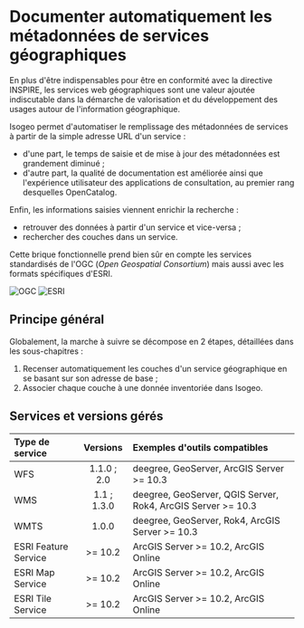 # Documenter automatiquement les métadonnées de services géographiques

En plus d'être indispensables pour être en conformité avec la directive INSPIRE, les services web géographiques sont une valeur ajoutée indiscutable dans la démarche de valorisation et du développement des usages autour de l'information géographique.

Isogeo permet d'automatiser le remplissage des métadonnées de services à partir de la simple adresse URL d'un service :
* d'une part, le temps de saisie et de mise à jour des métadonnées est grandement diminué ;
* d'autre part, la qualité de documentation est améliorée ainsi que l'expérience utilisateur des applications de consultation, au premier rang desquelles OpenCatalog.

Enfin, les informations saisies viennent enrichir la recherche :
* retrouver des données à partir d'un service et vice-versa ;
* rechercher des couches dans un service.

Cette brique fonctionnelle prend bien sûr en compte les services standardisés de l'OGC (*Open Geospatial Consortium*) mais aussi avec les formats spécifiques d'ESRI.

![OGC](/images/logos/ogc.png "Open Geospatial Consortium") ![ESRI](/images/logos/esri.jpg "Environmental Systems Research Institute")

## Principe général

Globalement, la marche à suivre se décompose en 2 étapes, détaillées dans les sous-chapitres :
1. Recenser automatiquement les couches d'un service géographique en se basant sur son adresse de base ;
2. Associer chaque couche à une donnée inventoriée dans Isogeo.

## Services et versions gérés

| Type de service      | Versions    | Exemples d'outils compatibles |
| :------------------- | :---------: | :-- |
| WFS                  | 1.1.0 ; 2.0 | deegree, GeoServer, ArcGIS Server >= 10.3 |
| WMS                  | 1.1 ; 1.3.0 | deegree, GeoServer, QGIS Server, Rok4, ArcGIS Server >= 10.3 |
| WMTS                 | 1.0.0       | deegree, GeoServer, Rok4, ArcGIS Server >= 10.3     |
| ESRI Feature Service | >= 10.2     | ArcGIS Server >= 10.2, ArcGIS Online |
| ESRI Map Service     | >= 10.2     | ArcGIS Server >= 10.2, ArcGIS Online |
| ESRI Tile Service    | >= 10.2     | ArcGIS Server >= 10.2, ArcGIS Online |














